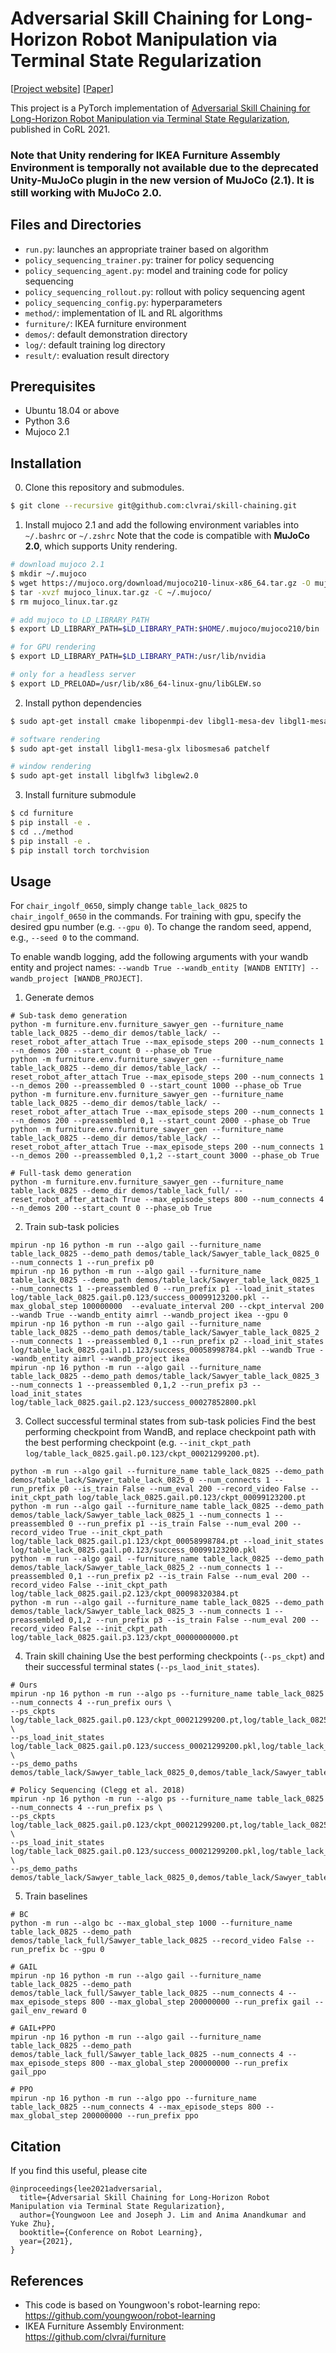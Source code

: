 # Adversarial Skill Chaining for Long-Horizon Robot Manipulation via Terminal State Regularization

[[Project website](https://clvrai.com/skill-chaining)] [[Paper](https://openreview.net/forum?id=K5-J-Espnaq)]

This project is a PyTorch implementation of [Adversarial Skill Chaining for Long-Horizon Robot Manipulation via Terminal State Regularization](https://clvrai.com/skill-chaining), published in CoRL 2021.


### Note that Unity rendering for IKEA Furniture Assembly Environment is temporally not available due to the deprecated Unity-MuJoCo plugin in the new version of MuJoCo (2.1). It is still working with MuJoCo 2.0.


## Files and Directories
* `run.py`: launches an appropriate trainer based on algorithm
* `policy_sequencing_trainer.py`: trainer for policy sequencing
* `policy_sequencing_agent.py`: model and training code for policy sequencing
* `policy_sequencing_rollout.py`: rollout with policy sequencing agent
* `policy_sequencing_config.py`: hyperparameters
* `method/`: implementation of IL and RL algorithms
* `furniture/`: IKEA furniture environment
* `demos/`: default demonstration directory
* `log/`: default training log directory
* `result/`: evaluation result directory


## Prerequisites
* Ubuntu 18.04 or above
* Python 3.6
* Mujoco 2.1


## Installation

0. Clone this repository and submodules.
```bash
$ git clone --recursive git@github.com:clvrai/skill-chaining.git
```

1. Install mujoco 2.1 and add the following environment variables into `~/.bashrc` or `~/.zshrc`
Note that the code is compatible with **MuJoCo 2.0**, which supports Unity rendering.
```bash
# download mujoco 2.1
$ mkdir ~/.mujoco
$ wget https://mujoco.org/download/mujoco210-linux-x86_64.tar.gz -O mujoco_linux.tar.gz
$ tar -xvzf mujoco_linux.tar.gz -C ~/.mujoco/
$ rm mujoco_linux.tar.gz

# add mujoco to LD_LIBRARY_PATH
$ export LD_LIBRARY_PATH=$LD_LIBRARY_PATH:$HOME/.mujoco/mujoco210/bin

# for GPU rendering
$ export LD_LIBRARY_PATH=$LD_LIBRARY_PATH:/usr/lib/nvidia

# only for a headless server
$ export LD_PRELOAD=/usr/lib/x86_64-linux-gnu/libGLEW.so
```

2. Install python dependencies
```bash
$ sudo apt-get install cmake libopenmpi-dev libgl1-mesa-dev libgl1-mesa-glx libosmesa6-dev patchelf libglew-dev

# software rendering
$ sudo apt-get install libgl1-mesa-glx libosmesa6 patchelf

# window rendering
$ sudo apt-get install libglfw3 libglew2.0
```

3. Install furniture submodule
```bash
$ cd furniture
$ pip install -e .
$ cd ../method
$ pip install -e .
$ pip install torch torchvision
```


## Usage

For `chair_ingolf_0650`, simply change `table_lack_0825` to `chair_ingolf_0650` in the commands. For training with gpu, specify the desired gpu number (e.g. `--gpu 0`). To change the random seed, append, e.g., `--seed 0` to the command.

To enable wandb logging, add the following arguments with your wandb entity and project names: `--wandb True --wandb_entity [WANDB ENTITY] --wandb_project [WANDB_PROJECT]`.


1. Generate demos
```
# Sub-task demo generation
python -m furniture.env.furniture_sawyer_gen --furniture_name table_lack_0825 --demo_dir demos/table_lack/ --reset_robot_after_attach True --max_episode_steps 200 --num_connects 1 --n_demos 200 --start_count 0 --phase_ob True
python -m furniture.env.furniture_sawyer_gen --furniture_name table_lack_0825 --demo_dir demos/table_lack/ --reset_robot_after_attach True --max_episode_steps 200 --num_connects 1 --n_demos 200 --preassembled 0 --start_count 1000 --phase_ob True
python -m furniture.env.furniture_sawyer_gen --furniture_name table_lack_0825 --demo_dir demos/table_lack/ --reset_robot_after_attach True --max_episode_steps 200 --num_connects 1 --n_demos 200 --preassembled 0,1 --start_count 2000 --phase_ob True
python -m furniture.env.furniture_sawyer_gen --furniture_name table_lack_0825 --demo_dir demos/table_lack/ --reset_robot_after_attach True --max_episode_steps 200 --num_connects 1 --n_demos 200 --preassembled 0,1,2 --start_count 3000 --phase_ob True

# Full-task demo generation
python -m furniture.env.furniture_sawyer_gen --furniture_name table_lack_0825 --demo_dir demos/table_lack_full/ --reset_robot_after_attach True --max_episode_steps 800 --num_connects 4 --n_demos 200 --start_count 0 --phase_ob True
```

2. Train sub-task policies
```
mpirun -np 16 python -m run --algo gail --furniture_name table_lack_0825 --demo_path demos/table_lack/Sawyer_table_lack_0825_0 --num_connects 1 --run_prefix p0
mpirun -np 16 python -m run --algo gail --furniture_name table_lack_0825 --demo_path demos/table_lack/Sawyer_table_lack_0825_1 --num_connects 1 --preassembled 0 --run_prefix p1 --load_init_states log/table_lack_0825.gail.p0.123/success_00099123200.pkl --max_global_step 100000000  --evaluate_interval 200 --ckpt_interval 200 --wandb True --wandb_entity aimrl --wandb_project ikea --gpu 0 
mpirun -np 16 python -m run --algo gail --furniture_name table_lack_0825 --demo_path demos/table_lack/Sawyer_table_lack_0825_2 --num_connects 1 --preassembled 0,1 --run_prefix p2 --load_init_states log/table_lack_0825.gail.p1.123/success_00058998784.pkl --wandb True --wandb_entity aimrl --wandb_project ikea
mpirun -np 16 python -m run --algo gail --furniture_name table_lack_0825 --demo_path demos/table_lack/Sawyer_table_lack_0825_3 --num_connects 1 --preassembled 0,1,2 --run_prefix p3 --load_init_states log/table_lack_0825.gail.p2.123/success_00027852800.pkl
```

3. Collect successful terminal states from sub-task policies
Find the best performing checkpoint from WandB, and replace checkpoint path with the best performing checkpoint (e.g. `--init_ckpt_path log/table_lack_0825.gail.p0.123/ckpt_00021299200.pt`).
```
python -m run --algo gail --furniture_name table_lack_0825 --demo_path demos/table_lack/Sawyer_table_lack_0825_0 --num_connects 1 --run_prefix p0 --is_train False --num_eval 200 --record_video False --init_ckpt_path log/table_lack_0825.gail.p0.123/ckpt_00099123200.pt
python -m run --algo gail --furniture_name table_lack_0825 --demo_path demos/table_lack/Sawyer_table_lack_0825_1 --num_connects 1 --preassembled 0 --run_prefix p1 --is_train False --num_eval 200 --record_video True --init_ckpt_path log/table_lack_0825.gail.p1.123/ckpt_00058998784.pt --load_init_states log/table_lack_0825.gail.p0.123/success_00099123200.pkl
python -m run --algo gail --furniture_name table_lack_0825 --demo_path demos/table_lack/Sawyer_table_lack_0825_2 --num_connects 1 --preassembled 0,1 --run_prefix p2 --is_train False --num_eval 200 --record_video False --init_ckpt_path log/table_lack_0825.gail.p2.123/ckpt_00098320384.pt
python -m run --algo gail --furniture_name table_lack_0825 --demo_path demos/table_lack/Sawyer_table_lack_0825_3 --num_connects 1 --preassembled 0,1,2 --run_prefix p3 --is_train False --num_eval 200 --record_video False --init_ckpt_path log/table_lack_0825.gail.p3.123/ckpt_00000000000.pt
```

4. Train skill chaining
Use the best performing checkpoints (`--ps_ckpt`) and their successful terminal states (`--ps_laod_init_states`).
```
# Ours
mpirun -np 16 python -m run --algo ps --furniture_name table_lack_0825 --num_connects 4 --run_prefix ours \
--ps_ckpts log/table_lack_0825.gail.p0.123/ckpt_00021299200.pt,log/table_lack_0825.gail.p1.123/ckpt_00021299200.pt,log/table_lack_0825.gail.p2.123/ckpt_00021299200.pt,log/table_lack_0825.gail.p3.123/ckpt_00021299200.pt \
--ps_load_init_states log/table_lack_0825.gail.p0.123/success_00021299200.pkl,log/table_lack_0825.gail.p1.123/success_00021299200.pkl,log/table_lack_0825.gail.p2.123/success_00021299200.pkl,log/table_lack_0825.gail.p3.123/success_00021299200.pkl \
--ps_demo_paths demos/table_lack/Sawyer_table_lack_0825_0,demos/table_lack/Sawyer_table_lack_0825_1,demos/table_lack/Sawyer_table_lack_0825_2,demos/table_lack/Sawyer_table_lack_0825_3

# Policy Sequencing (Clegg et al. 2018)
mpirun -np 16 python -m run --algo ps --furniture_name table_lack_0825 --num_connects 4 --run_prefix ps \
--ps_ckpts log/table_lack_0825.gail.p0.123/ckpt_00021299200.pt,log/table_lack_0825.gail.p1.123/ckpt_00021299200.pt,log/table_lack_0825.gail.p2.123/ckpt_00021299200.pt,log/table_lack_0825.gail.p3.123/ckpt_00021299200.pt \
--ps_load_init_states log/table_lack_0825.gail.p0.123/success_00021299200.pkl,log/table_lack_0825.gail.p1.123/success_00021299200.pkl,log/table_lack_0825.gail.p2.123/success_00021299200.pkl,log/table_lack_0825.gail.p3.123/success_00021299200.pkl \
--ps_demo_paths demos/table_lack/Sawyer_table_lack_0825_0,demos/table_lack/Sawyer_table_lack_0825_1,demos/table_lack/Sawyer_table_lack_0825_2,demos/table_lack/Sawyer_table_lack_0825_3
```

5. Train baselines
```
# BC
python -m run --algo bc --max_global_step 1000 --furniture_name table_lack_0825 --demo_path demos/table_lack_full/Sawyer_table_lack_0825 --record_video False --run_prefix bc --gpu 0

# GAIL
mpirun -np 16 python -m run --algo gail --furniture_name table_lack_0825 --demo_path demos/table_lack_full/Sawyer_table_lack_0825 --num_connects 4 --max_episode_steps 800 --max_global_step 200000000 --run_prefix gail --gail_env_reward 0

# GAIL+PPO
mpirun -np 16 python -m run --algo gail --furniture_name table_lack_0825 --demo_path demos/table_lack_full/Sawyer_table_lack_0825 --num_connects 4 --max_episode_steps 800 --max_global_step 200000000 --run_prefix gail_ppo

# PPO
mpirun -np 16 python -m run --algo ppo --furniture_name table_lack_0825 --num_connects 4 --max_episode_steps 800 --max_global_step 200000000 --run_prefix ppo
```


## Citation
If you find this useful, please cite
```
@inproceedings{lee2021adversarial,
  title={Adversarial Skill Chaining for Long-Horizon Robot Manipulation via Terminal State Regularization},
  author={Youngwoon Lee and Joseph J. Lim and Anima Anandkumar and Yuke Zhu},
  booktitle={Conference on Robot Learning},
  year={2021},
}
```


## References
- This code is based on Youngwoon's robot-learning repo: https://github.com/youngwoon/robot-learning
- IKEA Furniture Assembly Environment: https://github.com/clvrai/furniture
